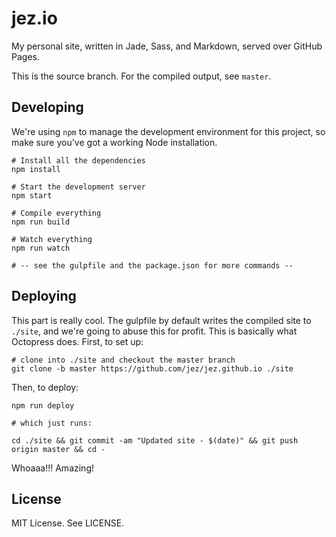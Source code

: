 # jez.io

My personal site, written in Jade, Sass, and Markdown, served over GitHub Pages.

This is the source branch. For the compiled output, see `master`.

## Developing

We're using `npm` to manage the development environment for this project, so
make sure you've got a working Node installation.

```
# Install all the dependencies
npm install

# Start the development server
npm start

# Compile everything
npm run build

# Watch everything
npm run watch

# -- see the gulpfile and the package.json for more commands --
```

## Deploying

This part is really cool. The gulpfile by default writes the compiled site to
`./site`, and we're going to abuse this for profit. This is basically what
Octopress does. First, to set up:

```
# clone into ./site and checkout the master branch
git clone -b master https://github.com/jez/jez.github.io ./site
```

Then, to deploy:

```
npm run deploy

# which just runs:

cd ./site && git commit -am "Updated site - $(date)" && git push origin master && cd -
```

Whoaaa!!! Amazing!


## License

MIT License. See LICENSE.
